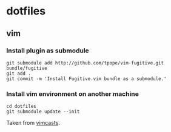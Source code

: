 # dotfiles

## vim

### Install plugin as submodule
```
git submodule add http://github.com/tpope/vim-fugitive.git bundle/fugitive
git add .
git commit -m 'Install Fugitive.vim bundle as a submodule.'
```

### Install vim environment on another machine
```
cd dotfiles
git submodule update --init
```

Taken from [vimcasts](http://vimcasts.org/episodes/synchronizing-plugins-with-git-submodules-and-pathogen/).

